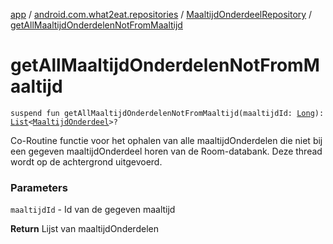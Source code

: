 [app](../../index.md) / [android.com.what2eat.repositories](../index.md) / [MaaltijdOnderdeelRepository](index.md) / [getAllMaaltijdOnderdelenNotFromMaaltijd](./get-all-maaltijd-onderdelen-not-from-maaltijd.md)

# getAllMaaltijdOnderdelenNotFromMaaltijd

`suspend fun getAllMaaltijdOnderdelenNotFromMaaltijd(maaltijdId: `[`Long`](https://kotlinlang.org/api/latest/jvm/stdlib/kotlin/-long/index.html)`): `[`List`](https://kotlinlang.org/api/latest/jvm/stdlib/kotlin.collections/-list/index.html)`<`[`MaaltijdOnderdeel`](../../android.com.what2eat.model/-maaltijd-onderdeel/index.md)`>?`

Co-Routine functie voor het ophalen van alle maaltijdOnderdelen die niet bij een gegeven
maaltijdOnderdeel horen van de Room-databank. Deze thread wordt op de achtergrond uitgevoerd.

### Parameters

`maaltijdId` - Id van de gegeven maaltijd

**Return**
Lijst van maaltijdOnderdelen

